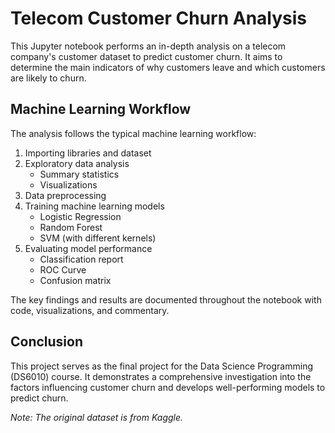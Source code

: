 # Telecom Customer Churn Analysis

This Jupyter notebook performs an in-depth analysis on a telecom company's customer dataset to predict customer churn. It aims to determine the main indicators of why customers leave and which customers are likely to churn.

## Machine Learning Workflow

The analysis follows the typical machine learning workflow:

1. Importing libraries and dataset
2. Exploratory data analysis
   - Summary statistics
   - Visualizations
3. Data preprocessing
4. Training machine learning models
   - Logistic Regression
   - Random Forest
   - SVM (with different kernels)
5. Evaluating model performance
   - Classification report
   - ROC Curve
   - Confusion matrix

The key findings and results are documented throughout the notebook with code, visualizations, and commentary.

## Conclusion

This project serves as the final project for the Data Science Programming (DS6010) course. It demonstrates a comprehensive investigation into the factors influencing customer churn and develops well-performing models to predict churn.

*Note: The original dataset is from Kaggle.*
